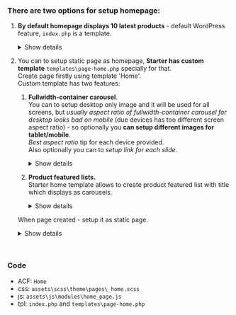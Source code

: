 ### There are two options for setup homepage:
1. **By default homepage displays 10 latest products** - default WordPress feature, `index.php` is a template.
    <details><summary>Show details</summary>
     <img src="https://raw.githubusercontent.com/chyvak1831/starter_img/master/archive/v1.2.0/screenshots/homepage/homepage01.jpg" alt="Homepage default template">
    </details>

2. You can to setup static page as homepage, **Starter has custom template** `templates\page-home.php` specially for that.  
Create page firstly using template 'Home'.  
    Custom template has two features:   
   1. **Fullwidth-container carousel**.  
   You can to setup desktop only image and it will be used for all screens, but _usually aspect ratio of fullwidth-container carousel for desktop looks bad on mobile_ (due devices has too different screen aspect ratio) - so optionally you **can setup different images for tablet/mobile**.  
   _Best aspect ratio_ tip for each device provided.  
   Also optionally you can to _setup link for each slide_.
      <details><summary>Show details</summary>
       <img src="https://raw.githubusercontent.com/chyvak1831/starter_img/master/archive/v1.2.0/screenshots/homepage/homepage03.jpg" alt="Homepage custom template - fullwidth-container carousel">
      </details>

   2. **Product featured lists.**  
   Starter home template allows to create product featured list with title which displays as carousels.
      <details><summary>Show details</summary>
       <img src="https://raw.githubusercontent.com/chyvak1831/starter_img/master/archive/v1.2.0/screenshots/homepage/homepage04.jpg" alt="Homepage custom template - collections">
      </details>
    When page created - setup it as static page.
    <details><summary>Show details</summary>
     <img src="https://raw.githubusercontent.com/chyvak1831/starter_img/master/archive/v1.2.0/screenshots/homepage/homepage02.jpg" alt="Homepage custom template">
    </details>
<br>



### Code
* ACF: `Home`
* css: `assets\scss\theme\pages\_home.scss`
* js: `assets\js\modules\home_page.js`
* tpl: `index.php` and `templates\page-home.php`